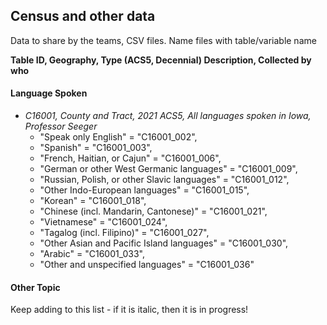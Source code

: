 ## Census and other data
Data to share by the teams, CSV files.  Name files with table/variable name


**Table ID, Geography, Type (ACS5, Decennial) Description, Collected by who**


#### Language Spoken
- *C16001, County and Tract, 2021 ACS5, All languages spoken in Iowa, Professor Seeger*
  - "Speak only English" = "C16001_002",
  - "Spanish" = "C16001_003", 
  - "French, Haitian, or Cajun" = "C16001_006", 
  - "German or other West Germanic languages" = "C16001_009", 
  - "Russian, Polish, or other Slavic languages" = "C16001_012",
  - "Other Indo-European languages" = "C16001_015",
  - "Korean" = "C16001_018",
  - "Chinese (incl. Mandarin, Cantonese)" = "C16001_021",
  - "Vietnamese" = "C16001_024",
  - "Tagalog (incl. Filipino)" = "C16001_027", 
  - "Other Asian and Pacific Island languages" = "C16001_030",
  - "Arabic" = "C16001_033",
  - "Other and unspecified languages" = "C16001_036"


#### Other Topic


Keep adding to this list  - if it is italic, then it is in progress!
